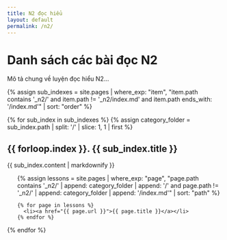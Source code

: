```yaml
---
title: N2 đọc hiểu
layout: default
permalink: /n2/
---
```


# Danh sách các bài đọc N2

Mô tả chung về luyện đọc hiểu N2...

{% assign sub_indexes = site.pages 
  | where_exp: "item", "item.path contains '_n2/' and item.path != '_n2/index.md' and item.path ends_with: '/index.md'" 
  | sort: "order" %}

{% for sub_index in sub_indexes %}
  {% assign category_folder = sub_index.path | split: '/' | slice: 1, 1 | first %}
  <h2>{{ forloop.index }}. {{ sub_index.title }}</h2>
  <p>{{ sub_index.content | markdownify }}</p>

  <ul>
    {% assign lessons = site.pages 
      | where_exp: "page", "page.path contains '_n2/' | append: category_folder | append: '/' and page.path != '_n2/' | append: category_folder | append: '/index.md'" 
      | sort: "path" %}

    {% for page in lessons %}
      <li><a href="{{ page.url }}">{{ page.title }}</a></li>
    {% endfor %}
  </ul>
{% endfor %}
